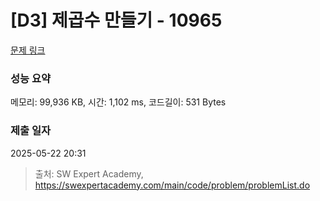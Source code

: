 # [D3] 제곱수 만들기 - 10965 

[문제 링크](https://swexpertacademy.com/main/code/problem/problemDetail.do?contestProbId=AXWXH_h695kDFAST) 

### 성능 요약

메모리: 99,936 KB, 시간: 1,102 ms, 코드길이: 531 Bytes

### 제출 일자

2025-05-22 20:31



> 출처: SW Expert Academy, https://swexpertacademy.com/main/code/problem/problemList.do